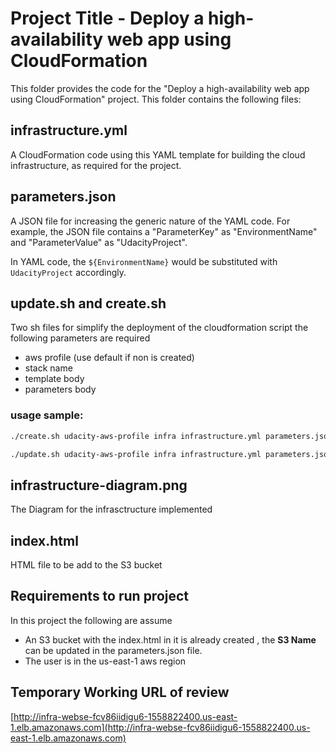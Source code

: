 # Project Title - Deploy a high-availability web app using CloudFormation
This folder provides the code for the "Deploy a high-availability web app using CloudFormation" project. This folder contains the following files:


## infrastructure.yml
A CloudFormation code using this YAML template for building the cloud infrastructure, as required for the project. 

## parameters.json
A JSON file for increasing the generic nature of the YAML code. For example, the JSON file contains a "ParameterKey" as "EnvironmentName" and "ParameterValue" as "UdacityProject". 

In YAML code, the `${EnvironmentName}` would be substituted with `UdacityProject` accordingly.

## update.sh and create.sh 
Two sh files for simplify the deployment of the cloudformation script the following parameters are required 
- aws profile (use default if non is created)
- stack name
- template body 
- parameters body 


### usage sample:  

```bash 
./create.sh udacity-aws-profile infra infrastructure.yml parameters.json
```

```bash 
./update.sh udacity-aws-profile infra infrastructure.yml parameters.json
```

## infrastructure-diagram.png
The Diagram for the infrasctructure implemented

## index.html
HTML file to be add to the S3 bucket 

## Requirements to run project 

In this project the following are assume 
- An S3 bucket with the index.html in it is already created , the **S3 Name** can be updated in the parameters.json file.
- The user is in the us-east-1 aws region


## Temporary Working URL of review 

[http://infra-webse-fcv86iidigu6-1558822400.us-east-1.elb.amazonaws.com](http://infra-webse-fcv86iidigu6-1558822400.us-east-1.elb.amazonaws.com)